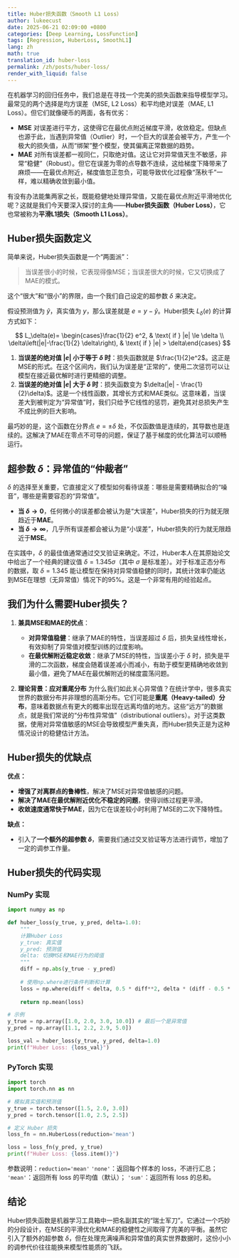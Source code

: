 ```yaml
---
title: Huber损失函数（Smooth L1 Loss）
author: lukeecust
date: 2025-06-21 02:09:00 +0800
categories: [Deep Learning, LossFunction]
tags: [Regression, HuberLoss, SmoothL1]
lang: zh
math: true
translation_id: huber-loss
permalink: /zh/posts/huber-loss/
render_with_liquid: false
---
```



在机器学习的回归任务中，我们总是在寻找一个完美的损失函数来指导模型学习。最常见的两个选择是均方误差（MSE, L2 Loss）和平均绝对误差（MAE, L1 Loss）。但它们就像硬币的两面，各有优劣：

*   **MSE** 对误差进行平方，这使得它在最优点附近梯度平滑，收敛稳定。但缺点也源于此，当遇到异常值（Outlier）时，一个巨大的误差会被平方，产生一个极大的损失值，从而“绑架”整个模型，使其偏离正常数据的趋势。
*   **MAE** 对所有误差都一视同仁，只取绝对值。这让它对异常值天生不敏感，非常“稳健”（Robust）。但它在误差为零的点导数不连续，这给梯度下降带来了麻烦——在最优点附近，梯度值忽正忽负，可能导致优化过程像“荡秋千”一样，难以精确收敛到最小值。

有没有办法能集两家之长，既能稳健地处理异常值，又能在最优点附近平滑地优化呢？这就是我们今天要深入探讨的主角——**Huber损失函数（Huber Loss）**，它也常被称为**平滑L1损失（Smooth L1 Loss）**。

## **Huber损失函数定义**

简单来说，Huber损失函数是一个“两面派”：

> 当误差很小的时候，它表现得像MSE；当误差很大的时候，它又切换成了MAE的模式。

这个“很大”和“很小”的界限，由一个我们自己设定的超参数 $\delta$ 来决定。

假设预测值为 $\hat{y}$，真实值为 $y$，那么误差就是 $e = y - \hat{y}$。Huber损失 $L_{\delta}(e)$ 的计算方式如下：

$$
L_\delta(e)= \begin{cases}\frac{1}{2} e^2, & \text{ if } |e| \le \delta \\ \delta\left(|e|-\frac{1}{2} \delta\right), & \text{ if } |e| > \delta\end{cases}
$$

1.  **当误差的绝对值 $|e|$ 小于等于 $\delta$ 时**：损失函数就是 $\frac{1}{2}e^2$。这正是MSE的形式。在这个区间内，我们认为误差是“正常的”，使用二次惩罚可以让模型在接近最优解时进行更精细的调整。
2.  **当误差的绝对值 $|e|$ 大于 $\delta$ 时**：损失函数变为 $\delta(|e| - \frac{1}{2}\delta)$。这是一个线性函数，其增长方式和MAE类似。这意味着，当误差大到被判定为“异常值”时，我们只给予它线性的惩罚，避免其对总损失产生不成比例的巨大影响。

最巧妙的是，这个函数在分界点 $e = \pm\delta$ 处，不仅函数值是连续的，其导数也是连续的。这解决了MAE在零点不可导的问题，保证了基于梯度的优化算法可以顺畅运行。

## **超参数 $\delta$：异常值的“仲裁者”**

$\delta$ 的选择至关重要，它直接定义了模型如何看待误差：哪些是需要精确拟合的“噪音”，哪些是需要容忍的“异常值”。

*   **当 $\delta \to 0$**，任何微小的误差都会被认为是“大误差”，Huber损失的行为就无限趋近于**MAE**。
*   **当 $\delta \to \infty$**，几乎所有误差都会被认为是“小误差”，Huber损失的行为就无限趋近于**MSE**。

在实践中，$\delta$ 的最佳值通常通过交叉验证来确定。不过，Huber本人在其原始论文中给出了一个经典的建议值 $\delta = 1.345\sigma$（其中 $\sigma$ 是标准差）。对于标准正态分布的数据，取 $\delta=1.345$ 能让模型在保持对异常值稳健的同时，其统计效率仍能达到MSE在理想（无异常值）情况下的95%。这是一个非常有用的经验起点。

## **我们为什么需要Huber损失？**

1.  **兼具MSE和MAE的优点**：
    *   **对异常值稳健**：继承了MAE的特性，当误差超过 $\delta$ 后，损失呈线性增长，有效抑制了异常值对模型训练的过度影响。
    *   **在最优解附近稳定收敛**：继承了MSE的特性，当误差小于 $\delta$ 时，损失是平滑的二次函数，梯度会随着误差减小而减小，有助于模型更精确地收敛到最小值，避免了MAE在最优解附近的梯度震荡问题。

2.  **理论背景：应对重尾分布**
    为什么我们如此关心异常值？在统计学中，很多真实世界的数据分布并非理想的高斯分布。它们可能是**重尾（Heavy-tailed）分布**，意味着数据点有更大的概率出现在远离均值的地方。这些“远方”的数据点，就是我们常说的“分布性异常值”（distributional outliers）。对于这类数据，使用对异常值敏感的MSE会导致模型严重失真，而Huber损失正是为这种情况设计的稳健估计方法。

## **Huber损失的优缺点**

**优点：**
*   **增强了对离群点的鲁棒性**，解决了MSE对异常值敏感的问题。
*   **解决了MAE在最优解附近优化不稳定的问题**，使得训练过程更平滑。
*   **收敛速度通常快于MAE**，因为它在误差较小时利用了MSE的二次下降特性。

**缺点：**
*   引入了**一个额外的超参数 $\delta$**，需要我们通过交叉验证等方法进行调节，增加了一定的调参工作量。

## **Huber损失的代码实现**

### NumPy 实现

```python
import numpy as np

def huber_loss(y_true, y_pred, delta=1.0):
    """
    计算Huber Loss
    y_true: 真实值
    y_pred: 预测值
    delta: 切换MSE和MAE行为的阈值
    """
    diff = np.abs(y_true - y_pred)
    
    # 使用np.where进行条件判断和计算
    loss = np.where(diff < delta, 0.5 * diff**2, delta * (diff - 0.5 * delta))
    
    return np.mean(loss)

# 示例
y_true = np.array([1.0, 2.0, 3.0, 10.0]) # 最后一个是异常值
y_pred = np.array([1.1, 2.2, 2.9, 5.0])

loss_val = huber_loss(y_true, y_pred, delta=1.0)
print(f"Huber Loss: {loss_val}")
```

###  PyTorch 实现
```python
import torch
import torch.nn as nn

# 模拟真实值和预测值
y_true = torch.tensor([1.5, 2.0, 3.0])
y_pred = torch.tensor([1.0, 2.5, 2.5])

# 定义 Huber 损失
loss_fn = nn.HuberLoss(reduction='mean')

loss = loss_fn(y_pred, y_true)
print(f"Huber Loss: {loss.item()}")
```
参数说明：`reduction='mean'`
`'none'`：返回每个样本的 loss，不进行汇总；
`'mean'`：返回所有 loss 的平均值（默认）；
`'sum'`：返回所有 loss 的总和。


## **结论**

Huber损失函数是机器学习工具箱中一把名副其实的“瑞士军刀”。它通过一个巧妙的分段设计，在MSE的平滑优化和MAE的稳健性之间取得了完美的平衡。虽然它引入了额外的超参数 $\delta$，但在处理充满噪声和异常值的真实世界数据时，这份小小的调参代价往往能换来模型性能质的飞跃。